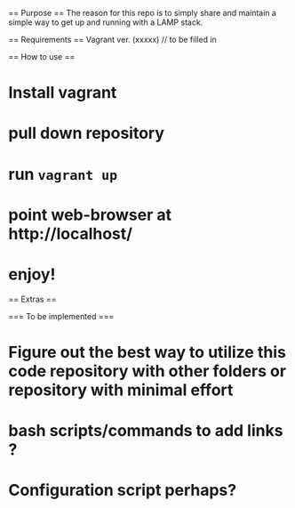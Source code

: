 == Purpose ==
The reason for this repo is to simply share and maintain a simple way to get up and running with a LAMP stack.

== Requirements ==
Vagrant ver. (xxxxx) // to be filled in

== How to use ==
# Install vagrant
# pull down repository
# run ```vagrant up```
# point web-browser at http://localhost/
# enjoy!

== Extras ==

=== To be implemented === 
# Figure out the best way to utilize this code repository with other folders or repository with minimal effort
# bash scripts/commands to add links ?
# Configuration script perhaps?
